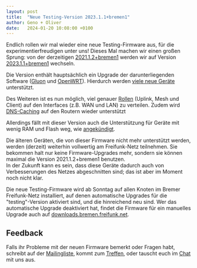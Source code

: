 ```yaml
---
layout: post
title:  "Neue Testing-Version 2023.1.1+bremen1"
author: Geno + Oliver
date:   2024-01-20 10:08:00 +0100
---
```


Endlich rollen wir mal wieder eine neue Testing-Firmware aus, für die experimentierfreudigen unter uns!
Dieses Mal machen wir einen großen Sprung:
von der derzeitigen [2021.1.2+bremen1](https://wiki.bremen.freifunk.net/Firmware/Changelog.md#2021-1-2-bremen1) werden wir
auf Version [2023.1.1+bremen1](https://wiki.bremen.freifunk.net/Firmware/Changelog.md#2023-1-1-bremen1) wechseln.

Die Version enthält hauptsächlich ein Upgrade der darunterliegenden
Software ([Gluon](https://wiki.freifunk.net/Gluon) und [OpenWRT](https://openwrt.org)).
Hierdurch werden [viele neue Geräte](https://gluon.readthedocs.io/en/v2023.1.1/user/supported_devices.html) unterstützt.

Des Weiteren ist es nun möglich, viel genauer [Rollen](https://github.com/freifunk-gluon/gluon/pull/2688) (Uplink, Mesh und Client)
auf den Interfaces (z.B. WAN und LAN) zu verteilen.
Zudem wird [DNS-Caching](https://gluon.readthedocs.io/en/v2023.1.1/features/dns-cache.html#dns-caching) auf den Routern wieder unterstützt

Allerdings fällt mit dieser Version auch die Unterstützung für Geräte mit wenig RAM und Flash weg, wie [angekündigt](/blog/2023/09/09/release-2021.html).

Die älteren Geräten, die von dieser Firmware nicht mehr unterstützt werden, werden (derzeit) weiterhin vollwertig am Freifunk-Netz teilnehmen.
Sie bekommen halt nur keine Firmware-Upgrades mehr, sondern sie können maximal die Version 2021.1.2+bremen1 benutzen.<br>
In der Zukunft kann es sein, dass diese Geräte dadurch auch von Verbesserungen des Netzes abgeschnitten sind; das ist aber im Moment noch nicht klar.

Die neue Testing-Firmware wird ab Sonntag auf allen Knoten im Bremer Freifunk-Netz installiert,
auf denen automatische Upgrades für die "testing"-Version aktiviert sind, und die hinreichend neu sind.
Wer das automatische Upgrade deaktiviert hat, findet die Firmware für ein manuelles Upgrade
auch auf [downloads.bremen.freifunk.net](http://downloads.bremen.freifunk.net/firmware/all/2023.1.1+bremen1/).

## Feedback

Falls ihr Probleme mit der neuen Firmware bemerkt oder Fragen habt,
schreibt auf der [Mailingliste](https://lists.bremen.freifunk.net/mailman/listinfo/ff-bremen/),
kommt zum [Treffen](/kontakt.html#treffen),
oder tauscht euch im [Chat](https://webirc.hackint.org/#ircs://irc.hackint.org/#ffhb?nick=Gast_?) mit uns aus.
